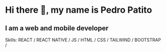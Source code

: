 # Hi there 👋, my name is Pedro Patito
## I am a web and mobile developer

Skills:  REACT / REACT NATIVE / JS / HTML / CSS / TAILWIND / BOOTSTRAP / 
